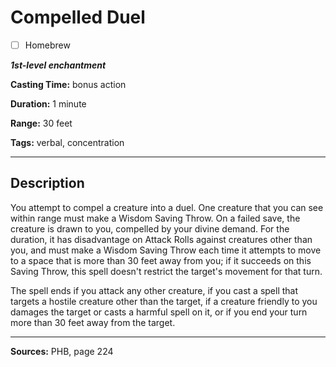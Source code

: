 # Compelled Duel

- [ ] Homebrew

***1st-level enchantment***

**Casting Time:** bonus action

**Duration:** 1 minute

**Range:** 30 feet

**Tags:** verbal, concentration

---

## Description
You attempt to compel a creature into a duel.
One creature that you can see within range must make a Wisdom Saving Throw.
On a failed save, the creature is drawn to you, compelled by your divine demand.
For the duration, it has disadvantage on Attack Rolls against creatures other than you, and must make a Wisdom Saving Throw each time it attempts to move to a space that is more than 30 feet away from you; if it succeeds on this Saving Throw, this spell doesn't restrict the target's movement for that turn.

The spell ends if you attack any other creature, if you cast a spell that targets a hostile creature other than the target, if a creature friendly to you damages the target or casts a harmful spell on it, or if you end your turn more than 30 feet away from the target.

---

**Sources:** PHB, page 224
